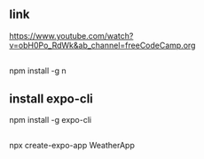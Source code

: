 
## link
https://www.youtube.com/watch?v=obH0Po_RdWk&ab_channel=freeCodeCamp.org

## 
npm install -g n

## install expo-cli
npm install -g expo-cli

##
npx create-expo-app WeatherApp